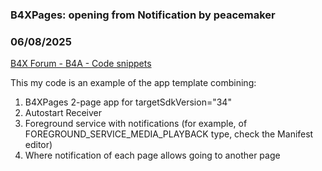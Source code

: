 ### B4XPages: opening from Notification by peacemaker
### 06/08/2025
[B4X Forum - B4A - Code snippets](https://www.b4x.com/android/forum/threads/167341/)

This my code is an example of the app template combining:  

1. B4XPages 2-page app for targetSdkVersion="34"
2. Autostart Receiver
3. Foreground service with notifications (for example, of FOREGROUND\_SERVICE\_MEDIA\_PLAYBACK type, check the Manifest editor)
4. Where notification of each page allows going to another page